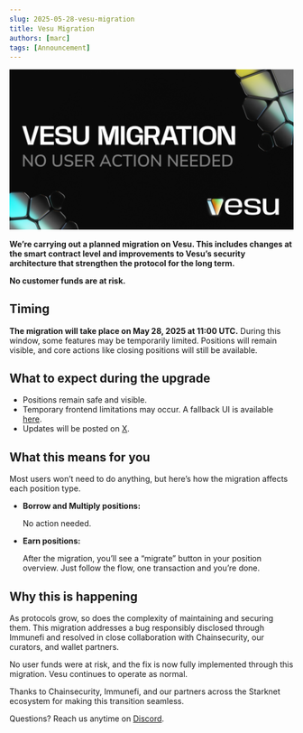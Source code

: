 ```yaml
---
slug: 2025-05-28-vesu-migration
title: Vesu Migration
authors: [marc]
tags: [Announcement]
---
```


![Vesu Migration](migration.png)

**We’re carrying out a planned migration on Vesu. This includes changes at the smart contract level and improvements to Vesu’s security architecture that strengthen the protocol for the long term.**

**No customer funds are at risk.**

## Timing

**The migration will take place on May 28, 2025 at 11:00 UTC.** During this window, some features may be temporarily limited. Positions will remain visible, and core actions like closing positions will still be available.

## What to expect during the upgrade

- Positions remain safe and visible.
- Temporary frontend limitations may occur. A fallback UI is available [here](https://migration.vesu.xyz).
- Updates will be posted  on [X](https://x.com/vesuxyz).


## What this means for you 

Most users won’t need to do anything, but here’s how the migration affects each position type.
- **Borrow and Multiply positions:**
    
    No action needed. 
    
- **Earn positions:**
    
    After the migration, you’ll see a “migrate” button in your position overview. Just follow the flow, one transaction and you’re done. 


## Why this is happening
As protocols grow, so does the complexity of maintaining and securing them.
This migration addresses a bug responsibly disclosed through Immunefi and resolved in close collaboration with Chainsecurity, our curators, and wallet partners.

No user funds were at risk, and the fix is now fully implemented through this migration. Vesu continues to operate as normal.

Thanks to Chainsecurity, Immunefi, and our partners across the Starknet ecosystem for making this transition seamless.

Questions? Reach us anytime on [Discord](https://discord.gg/8QeGhHch).